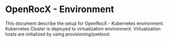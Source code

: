 # OpenRocX - Environment

This document describe the setup for OpenRocX - Kubernetes environment.
Kubernetes Cluster is deployed to virtualization environment. Virtualization hosts are initialized
by using provisioning/pxeboot. 
